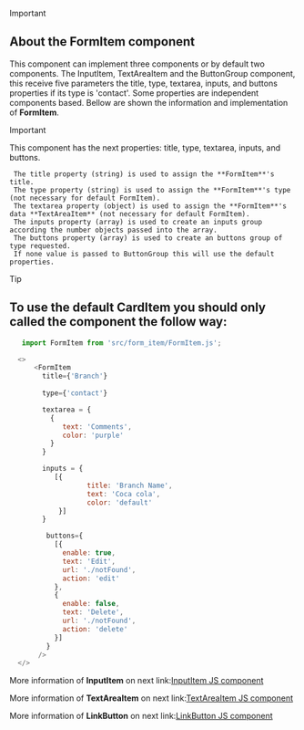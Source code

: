 > [!IMPORTANT]
> ## About the FormItem component
>
>This component can implement three components or by default two components. The InputItem, TextAreaItem and the ButtonGroup component, this receive five parameters the title, type, textarea, inputs, and buttons properties if its type is 'contact'. Some properties are independent components based. Bellow are shown the information and implementation of **FormItem**.  


> [!IMPORTANT] 
> This component has the next properties: title, type, textarea, inputs, and buttons.
> ```
>  The title property (string) is used to assign the **FormItem**'s title.
>  The type property (string) is used to assign the **FormItem**'s type (not necessary for default FormItem).
>  The textarea property (object) is used to assign the **FormItem**'s data **TextAreaItem** (not necessary for default FormItem).
>  The inputs property (array) is used to create an inputs group according the number objects passed into the array.
>  The buttons property (array) is used to create an buttons group of type requested.
>  If none value is passed to ButtonGroup this will use the default properties. 
>```

> [!TIP]
> ## To use the default CardItem you should only called the component the follow way:
>
> ```javascript
>    import FormItem from 'src/form_item/FormItem.js';
>
>   <>
>       <FormItem
>         title={'Branch'}
>         
>         type={'contact'}
>
>         textarea = {
>           {
>              text: 'Comments', 
>              color: 'purple'
>           }
>         }
>
>         inputs = {
>            [{
>                    title: 'Branch Name',
>                    text: 'Coca cola',
>                    color: 'default'
>             }]
>         }
>
>          buttons={
>            [{
>              enable: true,
>              text: 'Edit',
>              url: './notFound',
>              action: 'edit'
>            },
>            {
>              enable: false,
>              text: 'Delete',
>              url: './notFound',
>              action: 'delete'
>            }]
>          } 
>        />
>   </>
>
> ```

More information of **InputItem** on next link:[InputItem JS component](https://github.com/johnnydldev/reactClientEnterpriseAPI/blob/main/src/input_item) 

More information of **TextAreaItem** on next link:[TextAreaItem JS component](https://github.com/johnnydldev/reactClientEnterpriseAPI/blob/main/src/input_item/text_area) 

More information of **LinkButton** on next link:[LinkButton JS component](https://github.com/johnnydldev/reactClientEnterpriseAPI/blob/main/src/link_button) 


